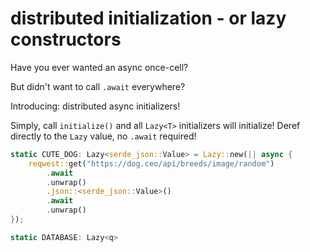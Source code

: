 # distributed initialization - or lazy constructors

Have you ever wanted an async once-cell?

But didn't want to call `.await` everywhere?

Introducing: distributed async initializers!

Simply, call `initialize()` and all `Lazy<T>` initializers will initialize! Deref directly to the `Lazy` value, no `.await` required!

```rust
static CUTE_DOG: Lazy<serde_json::Value> = Lazy::new(|| async {
    reqwest::get("https://dog.ceo/api/breeds/image/random")
        .await
        .unwrap()
        .json::<serde_json::Value>()
        .await
        .unwrap()
});

static DATABASE: Lazy<q>

```
